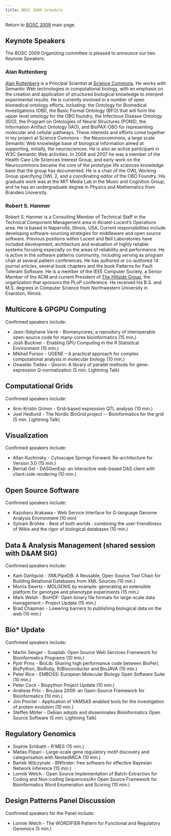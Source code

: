 ```yaml
---
title: BOSC 2009 Schedule
---
```


Return to [ BOSC 2009](BOSC_2009 "wikilink") main page.

Keynote Speakers
----------------

The BOSC 2009 Organizing committee is pleased to announce our two
Keynote Speakers:

### Alan Ruttenberg

[Alan Ruttenberg](http://sciencecommons.org/about/whoweare/ruttenberg/)
is a Principal Scientist at [Science
Commons](http://sciencecommons.org). He works with Semantic Web
technologies in computational biology, with an emphasis on the creation
and application of structured biological knowledge to interpret
experimental results. He is currently involved in a number of open
biomedical ontology efforts, including: the Ontology for Biomedical
Investigations (OBI), the Basic Formal Ontology (BFO) that will form the
upper level ontology for the OBO foundry, the Infectious Disease
Ontology (IDO), the Program on Ontologies of Neural Structures (PONS),
the Information Artifact Ontology (IAO), and BioPAX-OBO for representing
molecular and cellular pathways. These interests and efforts come
together in my project at Science Commons - the Neurocommons, a large
scale Semantic Web knowledge base of biological information aimed at
supporting, initially, the neurosciences. He is also an active
participant in W3C Semantic Web activities. In 2006 and 2007 he was a
member of the Health Care Life Sciences Interest Group, and early work
on the Neurocommons became the core of the prototype life sciences
knowledge base that the group has documented. He is a chair of the OWL
Working Group specifying OWL 2, and a coordinating editor of the OBO
Foundry. His graduate work was at the MIT Media Lab in the Music and
Cognition Group, and he has an undergraduate degree in Physics and
Mathematics from Brandeis University.

### Robert S. Hanmer

Robert S. Hanmer is a Consulting Member of Technical Staff in the
Technical Component Management area in Alcatel-Lucent’s Operations area.
He is based in Naperville, Illinois, USA. Current responsibilities
include developing software-sourcing strategies for middleware and open
source software. Previous positions within Lucent and Bell Laboratories
have included development, architecture and evaluation of highly
reliable systems focusing especially on the areas of reliability and
performance. He is active in the software patterns community, including
serving as program chair at several pattern conferences. He has authored
or co-authored 14 journal articles, several book chapters and the book
Patterns for Fault Tolerant Software. He is a member of the IEEE
Computer Society, a Senior Member of the ACM and current President of
[The Hillside Group](http://hillside.net/), the organization that
sponsors the PLoP conference. He received his B.S. and M.S. degrees in
Computer Science from Northwestern University in Evanston, Illinois.

Multicore & GPGPU Computing
---------------------------

Confirmed speakers include:

-   Jean-Stéphane Varré - Biomanycores, a repository of interoperable
    open-source code for many-cores bioinformatics (15 min.)
-   Josh Buckner - Enabling GPU Computing in the R Statistical
    Environment (15 min.)
-   Mikhail Fursov - UGENE – A practical approach for complex
    computational analysis in molecular biology (10 min.)
-   Oswaldo Trelles - Qnorm: A library of parallel methods for
    gene-expression Q-normalization (5 min. Lightning Talk)

Computational Grids
-------------------

Confirmed speakers include:

-   Ann-Kristin Grimm - Grid-based expression QTL analysis (10 min.)
-   Joel Hedlund - The Nordic BioGrid project -- Bioinformatics for the
    grid (5 min. Lightning Talk)

Visualization
-------------

Confirmed speakers include:

-   Allan Kuchinsky - Cytoscape Springs Forward: Re-architecture for
    Version 3.0 (15 min.)
-   Bernat Gel - DASGenExp: an interactive web-based DAS client with
    client-side rendering (10 min.)

Open Source Software
--------------------

Confirmed speakers include:

-   Kazuharu Arakawa - Web Service Interface for G-language Genome
    Analysis Environment (10 min)
-   Sylvain Brohée - Best of both worlds : combining the
    user-friendliness of Wikis and the rigor of biological databases
    (10 min.)

Data & Analysis Management (shared session with D&AM SIG)
---------------------------------------------------------

Confirmed speakers include:

-   Kam Dahlquist - XMLPipeDB: A Reusable, Open Source Tool Chain for
    Building Relational Databases from XML Sources (10 min.)
-   Morris Swertz - MOLGENIS by example: generating an extensible
    platform for genotype and phenotype experiments (15 min.)
-   Mark Welsh - BioHDF: Open binary file formats for large-scale data
    management – Project Update (15 min.)
-   Brad Chapman - Lowering barriers to publishing biological data on
    the web (10 min.)

Bio\* Update
------------

Confirmed speakers include:

-   Martin Senger - Soaplab: Open Source Web Services Framework for
    Bioinformatics Programs (10 min.)
-   Pjotr Prins - BioLib: Sharing high performance code between BioPerl,
    BioPython, BioRuby, R/Bioconductor and BioJAVA (15 min.)
-   Peter Rice - EMBOSS: European Molecular Biology Open Software Suite
    (10 min.)
-   Peter Cock - Biopython Project Update (10 min.)
-   Andreas Prlic - BioJava 2009: an Open-Source Framework for
    Bioinformatics (10 min.)
-   Jim Procter - Application of VAMSAS enabled tools for the
    investigation of protein evolution (10 min.)
-   Steffen Möller - Debian adopts and disseminates Bioinformatics Open
    Source Software (5 min. Lightning Talk)

Regulatory Genomics
-------------------

-   Sophie Schbath - R'MES (15 min.)
-   Matias Piipari - Large-scale gene regulatory motif discovery and
    categorisation with NestedMICA (10 min.)
-   Bartek Wilczynski - BNfinder: free software for effective Bayesian
    Network inference (15 min.)
-   Lonnie Welch - Open Source Implementation of Batch-Extraction for
    Coding and Non-coding Sequences/An Open Source Framework for
    Bioinformatics Word Enumeration and Scoring (10 min.)

Design Patterns Panel Discussion
--------------------------------

Confirmed speakers for the Panel include:

-   Lonnie Welch - The WORDIFIER Pattern for Functional and Regulatory
    Genomics (5 min.)

